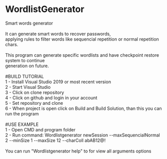 # WordlistGenerator</br>
Smart words generator</br>
</br>
It can generate smart words to recover passwords,</br>
applying rules to filter words like sequencial repetition or normal repetition chars.</br>
</br>
This program can generate specific wordlists and have checkpoint restore system to continue</br>
generation on future.</br>
</br>
#BUILD TUTORIAL</br>
1 - Install Visual Studio 2019 or most recent version</br>
2 - Start Visual Studio</br>
3 - Click on clone repository</br>
4 - Click on github and login in your account</br>
5 - Set repository and clone</br>
6 - When project is open click on Build and Build Solution, than this you can run the program</br>
</br>
#USE EXAMPLE</br>
1 - Open CMD and program folder</br>
2 - Run command: Wordlistgenerator newSession --maxSequencialNormal 2 --minSize 1 --maxSize 12 --charColl abAB12@!</br>
</br>
You can run "Wordlistgenerator help" to for view all arguments options</br>
